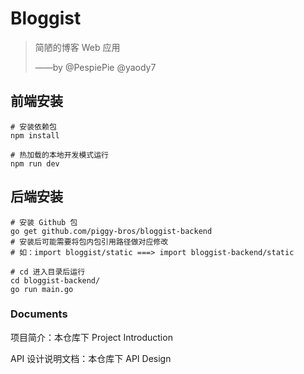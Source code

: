 # Bloggist

> 简陋的博客 Web 应用
>
> ——by @PespiePie @yaody7

## 前端安装

```shell
# 安装依赖包
npm install

# 热加载的本地开发模式运行
npm run dev
```

## 后端安装

```shell
# 安装 Github 包
go get github.com/piggy-bros/bloggist-backend
# 安装后可能需要将包内包引用路径做对应修改
# 如：import bloggist/static ===> import bloggist-backend/static

# cd 进入目录后运行
cd bloggist-backend/
go run main.go
```



### Documents

项目简介：本仓库下 Project Introduction

API 设计说明文档：本仓库下 API Design